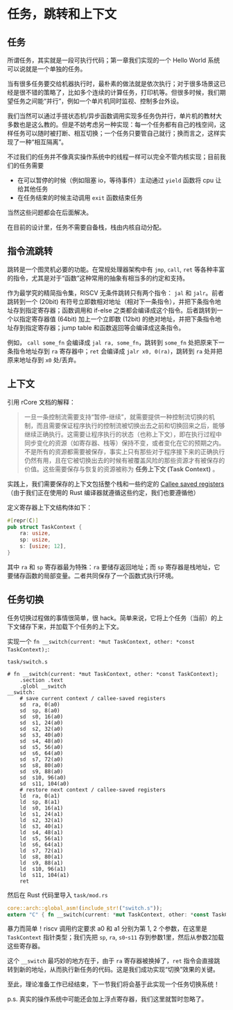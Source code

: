 # 任务，跳转和上下文

## 任务

所谓任务，其实就是一段可执行代码；第一章我们实现的一个 Hello World 系统可以说就是一个单独的任务。

当有很多任务要交给机器执行时，最朴素的做法就是依次执行；对于很多场景这已经是很不错的策略了，比如多个连续的计算任务，打印机等。但很多时候，我们期望任务之间能“并行”，例如一个单片机同时监视、控制多台外设。

我们当然可以通过手搓状态机/异步函数调用实现多任务伪并行，单片机的教材大多数也是这么教的。但是不妨考虑另一种实现：每一个任务都有自己的栈空间，这样任务可以随时被打断、相互切换；一个任务只要管自己就行；换而言之，这样实现了一种“相互隔离”。

不过我们的任务并不像真实操作系统中的线程一样可以完全不管内核实现；目前我们的任务需要
- 在可以暂停的时候（例如阻塞 io，等待事件）主动通过 `yield` 函数将 cpu 让给其他任务
- 在任务结束的时候主动调用 `exit` 函数结束任务

当然这些问题都会在后面解决。

在目前的设计里，任务不需要自备栈，栈由内核自动分配。

## 指令流跳转

跳转是一个图灵机必要的功能。在常规处理器架构中有 `jmp`, `call`, `ret` 等各种丰富的指令，尤其是对于“函数”这种常用的抽象有相当多的约定和支持。

作为最学究的精简指令集，RISCV 无条件跳转只有两个指令： `jal` 和 `jalr`。前者跳转到一个 (20bit) 有符号立即数相对地址（相对下一条指令），并把下条指令地址存到指定寄存器；函数调用和 if-else 之类都会编译成这个指令。后者跳转到一个以指定寄存器值 (64bit) 加上一个立即数 (12bit) 的绝对地址，并把下条指令地址存到指定寄存器；jump table 和函数返回等会编译成这条指令。

例如， `call some_fn` 会编译成 `jal ra, some_fn`，跳转到 `some_fn` 处把原来下一条指令地址存到 `ra` 寄存器中；`ret` 会编译成 `jalr x0, 0(ra)`，跳转到 `ra` 处并把原来地址存到 `x0` 处/丢弃。

## 上下文

引用 rCore 文档的解释：

> 一旦一条控制流需要支持“暂停-继续”，就需要提供一种控制流切换的机制，而且需要保证程序执行的控制流被切换出去之前和切换回来之后，能够继续正确执行。这需要让程序执行的状态（也称上下文），即在执行过程中同步变化的资源（如寄存器、栈等）保持不变，或者变化在它的预期之内。不是所有的资源都需要被保存，事实上只有那些对于程序接下来的正确执行仍然有用，且在它被切换出去的时候有被覆盖风险的那些资源才有被保存的价值。这些需要保存与恢复的资源被称为 **任务上下文 (Task Context)** 。

实践上，我们需要保存的上下文包括整个栈和一些约定的 [Callee saved registers](https://msyksphinz-self.github.io/riscv-isadoc/html/regs.html) （由于我们正在使用的 Rust 编译器就遵循这些约定，我们也要遵循他）

定义寄存器上下文结构体如下：

```rust
#[repr(C)]
pub struct TaskContext {
    ra: usize,
    sp: usize,
    s: [usize; 12],
}
```

其中 `ra` 和 `sp` 寄存器最为特殊：`ra` 要储存返回地址；而 `sp` 寄存器是栈地址，它要储存函数的局部变量。二者共同保存了一个函数式执行环境。

## 任务切换

任务切换过程做的事情很简单，很 hack。简单来说，它将上个任务（当前）的上下文储存下来，并加载下个任务的上下文。

实现一个 `fn __switch(current: *mut TaskContext, other: *const TaskContext);`:

`task/switch.s`
```riscv
# fn __switch(current: *mut TaskContext, other: *const TaskContext);
    .section .text
    .globl __switch
__switch:
    # save current context / callee-saved registers
    sd  ra, 0(a0)
    sd  sp, 8(a0)
    sd  s0, 16(a0)
    sd  s1, 24(a0)
    sd  s2, 32(a0)
    sd  s3, 40(a0)
    sd  s4, 48(a0)
    sd  s5, 56(a0)
    sd  s6, 64(a0)
    sd  s7, 72(a0)
    sd  s8, 80(a0)
    sd  s9, 88(a0)
    sd  s10, 96(a0)
    sd  s11, 104(a0)
    # restore next context / callee-saved registers
    ld  ra, 0(a1)
    ld  sp, 8(a1)
    ld  s0, 16(a1)
    ld  s1, 24(a1)
    ld  s2, 32(a1)
    ld  s3, 40(a1)
    ld  s4, 48(a1)
    ld  s5, 56(a1)
    ld  s6, 64(a1)
    ld  s7, 72(a1)
    ld  s8, 80(a1)
    ld  s9, 88(a1)
    ld  s10, 96(a1)
    ld  s11, 104(a1)
    ret
```

然后在 Rust 代码里导入
`task/mod.rs`
```rust
core::arch::global_asm!(include_str!("switch.s"));
extern "C" { fn __switch(current: *mut TaskContext, other: *const TaskContext); }
```

暴力而简单！riscv 调用约定要求 a0 和 a1 分别为第 1, 2 个参数，在这里是 `TaskContext` 指针类型；我们先把 `sp`, `ra`, `s0`-`s11` 存到参数1里，然后从参数2加载这些寄存器。

这个 `__switch` 最巧妙的地方在于，由于 `ra` 寄存器被换掉了，`ret` 指令会直接跳转到新的地址，从而执行新任务的代码。这是我们成功实现“切换”效果的关键。

至此，理论准备工作已经结束，下一节我们将会基于此实现一个任务切换系统！

p.s. 真实的操作系统中可能还会加上浮点寄存器，我们这里就暂时忽略了。